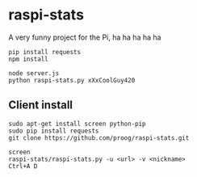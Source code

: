 # raspi-stats
A very funny project for the Pi, ha ha ha ha ha

    pip install requests
    npm install
    
    node server.js
    python raspi-stats.py xXxCoolGuy420

## Client install

    sudo apt-get install screen python-pip
    sudo pip install requests
    git clone https://github.com/proog/raspi-stats.git
    
    screen
    raspi-stats/raspi-stats.py -u <url> -v <nickname>
    Ctrl+A D
